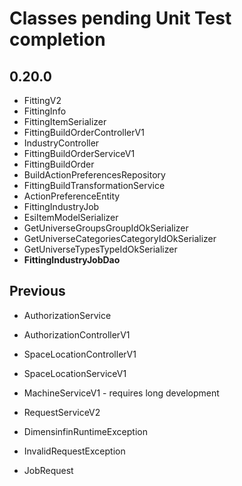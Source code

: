 # Classes pending Unit Test completion
## 0.20.0
* FittingV2
* FittingInfo
* FittingItemSerializer
* FittingBuildOrderControllerV1
* IndustryController
* FittingBuildOrderServiceV1
* FittingBuildOrder
* BuildActionPreferencesRepository
* FittingBuildTransformationService
* ActionPreferenceEntity
* FittingIndustryJob
* EsiItemModelSerializer
* GetUniverseGroupsGroupIdOkSerializer
* GetUniverseCategoriesCategoryIdOkSerializer
* GetUniverseTypesTypeIdOkSerializer
* **FittingIndustryJobDao**

## Previous
* AuthorizationService
* AuthorizationControllerV1
* SpaceLocationControllerV1
* SpaceLocationServiceV1


* MachineServiceV1 - requires long development
* RequestServiceV2


* DimensinfinRuntimeException
* InvalidRequestException
* JobRequest
